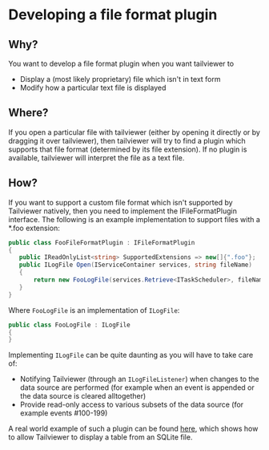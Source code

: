 # Developing a file format plugin

## Why?

You want to develop a file format plugin when you want tailviewer to
- Display a (most likely proprietary) file which isn't in text form
- Modify how a particular text file is displayed

## Where?

If you open a particular file with tailviewer (either by opening it directly or by dragging it over tailviewer), then tailviewer will try to 
find a plugin which supports that file format (determined by its file extension). If no plugin is available,
tailviewer will interpret the file as a text file.

## How?

If you want to support a custom file format which isn't supported by Tailviewer natively, then you need to implement the IFileFormatPlugin interface.
The following is an example implementation to support files with a *.foo extension:

```csharp
public class FooFileFormatPlugin : IFileFormatPlugin
{
   public IReadOnlyList<string> SupportedExtensions => new[]{".foo"};
   public ILogFile Open(IServiceContainer services, string fileName)
   {
       return new FooLogFile(services.Retrieve<ITaskScheduler>, fileName);
   }
}
```

Where `FooLogFile` is an implementation of `ILogFile`:

```csharp
public class FooLogFile : ILogFile
{
}
```

Implementing `ILogFile` can be quite daunting as you will have to take care of:
- Notifying Tailviewer (through an `ILogFileListener`) when changes to the data source are performed (for example when an event is appended or the data source is cleared alltogether)
- Provide read-only access to various subsets of the data source (for example events #100-199)

A real world example of such a plugin can be found [here](https://github.com/Kittyfisto/Tailviewer.Plugins.SQLite), which shows how to allow Tailviewer to display a table from an SQLite file.
